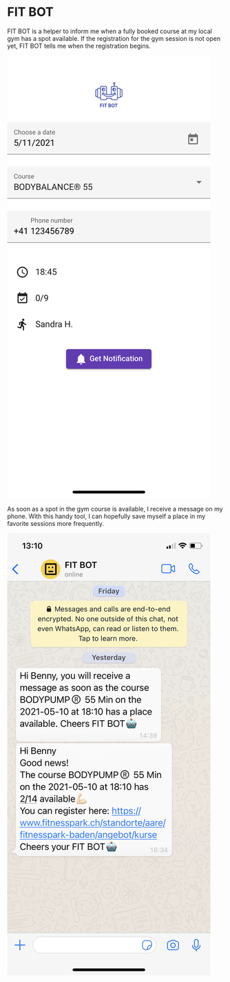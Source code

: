 # FIT BOT

FIT BOT is a helper to inform me when a fully booked course at my local gym has a spot available. If the registration for the gym session is not open yet, FIT BOT tells me when the registration begins.

![client](./docs/client.png)

As soon as a spot in the gym course is available, I receive a message on my phone. With this handy tool, I can hopefully save myself a place in my favorite sessions more frequently.

![notification](./docs/notification.png)

